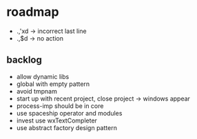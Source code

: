 # roadmap
- .,'xd -> incorrect last line
- .,$d -> no action

## backlog
- allow dynamic libs
- global with empty pattern
- avoid tmpnam
- start up with recent project, close project
  -> windows appear
- process-imp should be in core
- use spaceship operator
  and modules
- invest use wxTextCompleter
- use abstract factory design pattern
